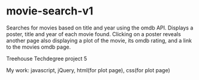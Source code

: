 # movie-search-v1

Searches for movies based on title and year using the omdb API. Displays a 
poster, title and year of each movie found. Clicking on a poster reveals 
another page also displaying a plot of the movie, its omdb rating, and a link to the movies omdb page.

Treehouse Techdegree project 5

My work: javascript, jQuery, html(for plot page), css(for plot page)
